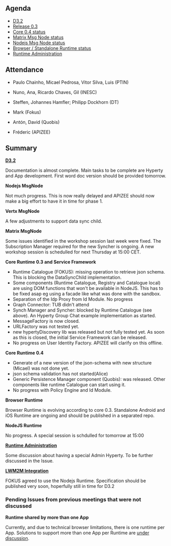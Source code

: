 Agenda
------

-	[D3.2](https://github.com/reTHINK-project/core-framework/labels/D3.2)
-	[Release 0.3](https://github.com/reTHINK-project/dev-runtime-core/milestones/Core%200.3%20)
-	[Core 0.4 status](https://github.com/reTHINK-project/dev-runtime-core/milestones/Core%200.4%20)
-	[Matrix Msg Node status](https://github.com/reTHINK-project/dev-msg-node-matrix)
-	[Nodejs Msg Node status](https://github.com/reTHINK-project/dev-msg-node-nodejs/issues)
-	[Browser / Standalone Runtime status](https://github.com/reTHINK-project/dev-runtime-browser/issues)
-	[Runtime Administration](https://github.com/reTHINK-project/core-framework/issues/160)

Attendance
----------

-	Paulo Chainho, Micael Pedrosa, Vitor Silva, Luis (PTIN)
-	Nuno, Ana, Ricardo Chaves, Gil (INESC)
-	Steffen, Johannes Hamfler; Philipp Dockhorn (DT)
-	Mark (Fokus)

-	Antón, David (Quobis)

- Fréderic (APIZEE)

Summary
-------

**[D3.2](https://github.com/reTHINK-project/core-framework/labels/D3.2)**

Documentation is almost complete. Main tasks to be complete are Hyperty and App development. First word doc version should be provided tomorrow.

**Nodejs MsgNode**

Not much progress. This is now really delayed and APIZEE should now make a big effort to have it in time for phase 1.

**Vertx MsgNode**

A few adjustments to support data sync child.

**Matrix MsgNode**

Some issues identified in the workshop session last week were fixed. The Subscription Manager required for the new Syncher is ongoing. A new workshop session is schedulled for next Thursday at 15:00 CET.

**Core Runtime 0.3 and Service Framework**

-	Runtime Catalogue (FOKUS): missing operation to retrieve json schema. This is blocking the DataSyncChild implementation.
-	Some components (Runtime Catalogue, Registry and Catalogue local) are using DOM functions that won't be available in NodeJS. This has to be fixed asap eg using a facade like what was done with the sandbox.
-	Separation of the Idp Proxy from Id Module. No progress
-	Graph Connector: TUB didn't attend
-	Synch Manager and Syncher: blocked by Runtime Catalogue (see above). An Hyperty Group Chat example implementation as started.
-	MessageFactory is now closed.
-	URLFactory was not tested yet.
-	new hypertyDiscovery lib was released but not fully tested yet. As soon as this is closed, the initial Service Framework can be released.
-	No progress on User Identity Factory. APIZEE will clarify on this offline.

**Core Runtime 0.4**

-	Generate of a new version of the json-schema with new structure (Micael) was not done yet.
-	json schema validation has not started(Alice)
-	Generic Persistence Manager component (Quobis): was released. Other components like runtime Catalogue can start using it.
-	No progress with Policy Engine and Id Module.

**Browser Runtime**

Browser Runtime is evolving according to core 0.3. Standalone Android and iOS Runtime are ongoing and should be published in a separated repo.

**NodeJS Runtime**

No progress. A special session is schdulled for tomorrow at 15:00

**[Runtime Administration](https://github.com/reTHINK-project/core-framework/issues/160)**

Some discussion about having a special Admin Hyperty. To be further discussed in the Issue.

**[LWM2M Integration](https://github.com/reTHINK-project/core-framework/issues/159)**

FOKUS agreed to use the Nodejs Runtime. Specification should be published very soon, hoperfully still in time for D3.2

### Pending Issues from previous meetings that were not discussed

**Runtime shared by more than one App**

Currently, and due to technical browser limitations, there is one runtime per App. Solutions to support more than one App per Runtime are [under discussion](https://github.com/reTHINK-project/core-framework/issues/137).
